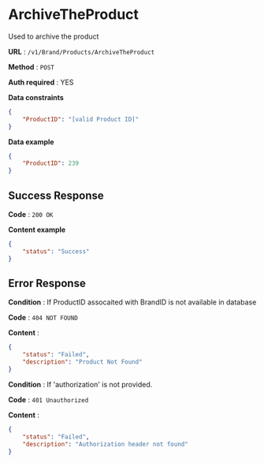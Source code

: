 # ArchiveTheProduct

Used to archive the product

**URL** : `/v1/Brand/Products/ArchiveTheProduct`

**Method** : `POST`

**Auth required** : YES

**Data constraints**

```json
{
    "ProductID": "[valid Product ID]"
}
```

**Data example**

```json
{
    "ProductID": 239
}

```

## Success Response

**Code** : `200 OK`

**Content example**

```json
{
    "status": "Success"
}
```

## Error Response

**Condition** : If ProductID assocaited with BrandID is not available in database

**Code** : `404 NOT FOUND`

**Content** :

```json
{
    "status": "Failed",
    "description": "Product Not Found"
}
```


**Condition** : If 'authorization' is not provided.

**Code** : `401 Unauthorized`

**Content** :

```json
{
	"status": "Failed",
	"description": "Authorization header not found"
}
```
